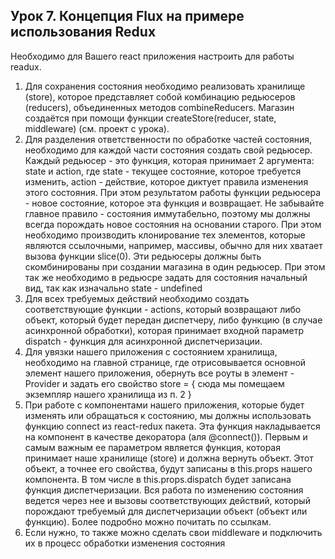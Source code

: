 ## Урок 7. Концепция Flux на примере использования Redux

Необходимо для Вашего react приложения настроить для работы readux.

1. Для сохранения состояния необходимо реализовать хранилище (store), которое представляет собой комбинацию редьюсеров (reducers), объединенных методов combineReducers. Магазин создаётся при помощи функции createStore(reducer, state, middleware) (см. проект с урока).
2. Для разделения ответственности по обработке частей состояния, необходимо для каждой части состояния создать свой редьюсер. Каждый редьюсер - это функция, которая принимает 2 аргумента: state и action, где state - текущее состояние, которое требуется изменить, action - действие, которое диктует правила изменения этого состояния. При этом результатом работы функции редьюсера - новое состояние, которое эта функция и возвращает. Не забывайте главное правило - состояния иммутабельно, поэтому мы должны всегда порождать новое состояния на основании старого. При этом необходимо производить клонирование тех элементов, которые являются ссылочными, например, массивы, обычно для них хватает вызова функции slice(0). Эти редьюсеры должны быть скомбинированы при создании магазина в один редьюсер. При этом так же необходимо в редьюсре задать для состояния начальный вид, так как изначально state - undefined
3. Для всех требуемых действий необходимо создать соответствующие функции - actions, который возвращают либо объект, который будет передан диспетчеру, либо функцию (в случае асинхронной обработки), которая принимает входной параметр dispatch - функция для асинхронной диспетчеризации.
4. Для увязки нашего приложения с состоянием хранилища, необходимо на главной странице, где отрисовывается основной элемент нашего приложения, обернуть все роуты в элемент - Provider и задать его свойство store = { сюда мы помещаем экземпляр нашего хранилища из п. 2 }
5. При работе с компонентами нашего приложения, которые будет изменять или обращаться к состоянию, мы должны использовать функцию connect из react-redux пакета. Эта функция накладывается на компонент в качестве декоратора (аля @connect()). Первым и самым важным ее параметром является функция, которая принимает наше хранилище (store) и должна вернуть объект. Этот объект, а точнее его свойства, будут записаны в this.props нашего компонента. В том числе в this.props.dispatch будет записана функция диспетчеризации. Вся работа по изменению состояния ведется через нее и вызовы соответствующих действий, который порождают требуемый для диспетчеризации объект (объект или функцию). Более подробно можно почитать по ссылкам.
6. Если нужно, то также можно сделать свои middleware и подключить их в процесс обработки изменения состояния
